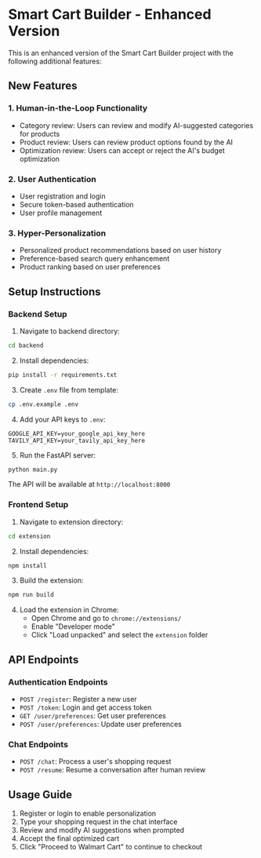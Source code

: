 # Smart Cart Builder - Enhanced Version

This is an enhanced version of the Smart Cart Builder project with the following additional features:

## New Features

### 1. Human-in-the-Loop Functionality
- Category review: Users can review and modify AI-suggested categories for products
- Product review: Users can review product options found by the AI
- Optimization review: Users can accept or reject the AI's budget optimization

### 2. User Authentication
- User registration and login
- Secure token-based authentication
- User profile management

### 3. Hyper-Personalization
- Personalized product recommendations based on user history
- Preference-based search query enhancement
- Product ranking based on user preferences

## Setup Instructions

### Backend Setup

1. Navigate to backend directory:
```bash
cd backend
```

2. Install dependencies:
```bash
pip install -r requirements.txt
```

3. Create `.env` file from template:
```bash
cp .env.example .env
```

4. Add your API keys to `.env`:
```
GOOGLE_API_KEY=your_google_api_key_here
TAVILY_API_KEY=your_tavily_api_key_here
```

5. Run the FastAPI server:
```bash
python main.py
```

The API will be available at `http://localhost:8000`

### Frontend Setup

1. Navigate to extension directory:
```bash
cd extension
```

2. Install dependencies:
```bash
npm install
```

3. Build the extension:
```bash
npm run build
```

4. Load the extension in Chrome:
   - Open Chrome and go to `chrome://extensions/`
   - Enable "Developer mode"
   - Click "Load unpacked" and select the `extension` folder

## API Endpoints

### Authentication Endpoints
- `POST /register`: Register a new user
- `POST /token`: Login and get access token
- `GET /user/preferences`: Get user preferences
- `POST /user/preferences`: Update user preferences

### Chat Endpoints
- `POST /chat`: Process a user's shopping request
- `POST /resume`: Resume a conversation after human review

## Usage Guide

1. Register or login to enable personalization
2. Type your shopping request in the chat interface
3. Review and modify AI suggestions when prompted
4. Accept the final optimized cart
5. Click "Proceed to Walmart Cart" to continue to checkout